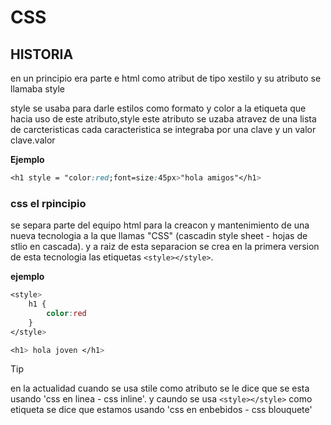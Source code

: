 # CSS
## HISTORIA
en un principio era parte e html como atribut de tipo xestilo y su atributo se llamaba style

style se usaba para darle estilos como formato y color a la etiqueta que hacia uso de este atributo,style este atributo se uzaba atravez de una lista de carcteristicas  cada caracteristica se integraba por una clave y un valor clave.valor

**Ejemplo**
```css
<h1 style = "color:red;font=size:45px>"hola amigos"</h1>
```

### css el rpincipio
se separa parte del equipo html para la creacon y mantenimiento de una nueva tecnologia a la que llamas "CSS" (cascadin style sheet - hojas de stlio en cascada).
y a raiz de esta separacion se crea en la primera version de esta tecnologia las etiquetas `<style></style>`.

**ejemplo**
```css
<style>
    h1 {
        color:red
    }
</style>

<h1> hola joven </h1>
```

> [!TIP]
> en la actualidad cuando se  usa stile como atributo se le dice que se esta usando 'css en linea - css inline'. y caundo se usa `<style></style>` como etiqueta se dice que estamos usando 'css en enbebidos - css blouquete'